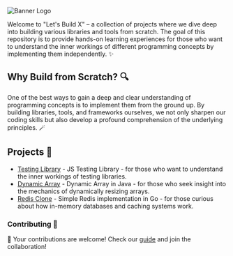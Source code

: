 ![Banner Logo](./.github/banner.png)

Welcome to "Let's Build X" – a collection of projects where we dive deep into building various libraries and tools from scratch. 
The goal of this repository is to provide hands-on learning experiences for those who want to understand the inner workings 
of different programming concepts by implementing them independently. ✨

## Why Build from Scratch? 🔍
One of the best ways to gain a deep and clear understanding of programming concepts is to implement them from the ground up. 
By building libraries, tools, and frameworks ourselves, we not only sharpen our coding skills but also develop a profound 
comprehension of the underlying principles. 🪄

## Projects 📜
- [Testing Library](https://github.com/mutasim77/lets-build-x/tree/master/testing-library) -  JS Testing Library - for those who want to understand the inner workings of testing libraries.
- [Dynamic Array](https://github.com/mutasim77/lets-build-x/tree/master/dynamic-array) -  Dynamic Array in Java - for those who seek insight into the mechanics of dynamically resizing arrays.
- [Redis Clone](https://github.com/mutasim77/lets-build-x/tree/master/redis) - Simple Redis implementation in Go - for those curious about how in-memory databases and caching systems work.

### Contributing 🔗
🌟 Your contributions are welcome! Check our [guide](https://github.com/mutasim77/lets-build-x/blob/master/.github/CONTRIBUTING.md) and join the collaboration!
